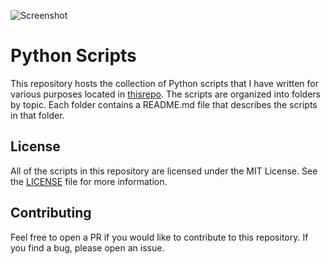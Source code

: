 ![Screenshot](https://ik.imagekit.io/jabedzaman/Python_Scripts/Python_Scripts_Wez3Xcy23.png?ik-sdk-version=javascript-1.4.3&updatedAt=1667035157365)

# Python Scripts

This repository hosts the collection of Python scripts that I have written for various purposes located in [thisrepo](https://github.com/jabedzaman/python-scripts). The scripts are organized into folders by topic. Each folder contains a README.md file that describes the scripts in that folder.

## License

All of the scripts in this repository are licensed under the MIT License. See the [LICENSE](LICENSE) file for more information.

## Contributing

Feel free to open a PR if you would like to contribute to this repository. If you find a bug, please open an issue.
